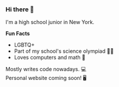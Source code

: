 ### Hi there 👋

<!--
**BetsyZhang10/BetsyZhang10** is a ✨ _special_ ✨ repository because its `README.md` (this file) appears on your GitHub profile.
-->
I'm a high school junior in New York. 

**Fun Facts**  
- LGBTQ+
- Part of my school's science olympiad 👩‍🔬
- Loves computers and math 🔢

Mostly writes code nowadays. 💻  
Personal website coming soon! 🖥️  
